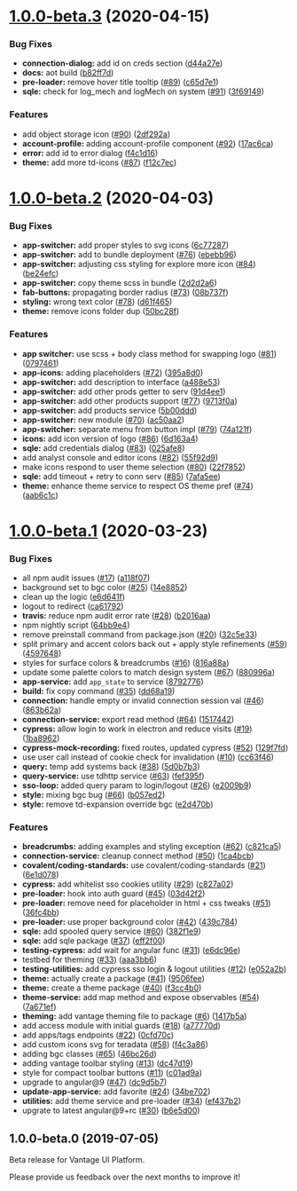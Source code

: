 <a name="1.0.0-beta.3"></a>

# [1.0.0-beta.3](https://github.com/Teradata/vantage-ui-platform/compare/v1.0.0-beta.2...v1.0.0-beta.3) (2020-04-15)

### Bug Fixes

- **connection-dialog:** add id on creds section ([d44a27e](https://github.com/Teradata/vantage-ui-platform/commit/d44a27e))
- **docs:** aot build ([b82ff7d](https://github.com/Teradata/vantage-ui-platform/commit/b82ff7d))
- **pre-loader:** remove hover title tooltip ([#89](https://github.com/Teradata/vantage-ui-platform/issues/89)) ([c65d7e1](https://github.com/Teradata/vantage-ui-platform/commit/c65d7e1))
- **sqle:** check for log_mech and logMech on system ([#91](https://github.com/Teradata/vantage-ui-platform/issues/91)) ([3f69149](https://github.com/Teradata/vantage-ui-platform/commit/3f69149))

### Features

- add object storage icon ([#90](https://github.com/Teradata/vantage-ui-platform/issues/90)) ([2df292a](https://github.com/Teradata/vantage-ui-platform/commit/2df292a))
- **account-profile:** adding account-profile component ([#92](https://github.com/Teradata/vantage-ui-platform/issues/92)) ([17ac6ca](https://github.com/Teradata/vantage-ui-platform/commit/17ac6ca))
- **error:** add id to error dialog ([f4c1d16](https://github.com/Teradata/vantage-ui-platform/commit/f4c1d16))
- **theme:** add more td-icons ([#87](https://github.com/Teradata/vantage-ui-platform/issues/87)) ([f12c7ec](https://github.com/Teradata/vantage-ui-platform/commit/f12c7ec))

<a name="1.0.0-beta.2"></a>

# [1.0.0-beta.2](https://github.com/Teradata/vantage-ui-platform/compare/v1.0.0-beta.1...v1.0.0-beta.2) (2020-04-03)

### Bug Fixes

- **app-switcher:** add proper styles to svg icons ([6c77287](https://github.com/Teradata/vantage-ui-platform/commit/6c77287))
- **app-switcher:** add to bundle deployment ([#76](https://github.com/Teradata/vantage-ui-platform/issues/76)) ([ebebb96](https://github.com/Teradata/vantage-ui-platform/commit/ebebb96))
- **app-switcher:** adjusting css styling for explore more icon ([#84](https://github.com/Teradata/vantage-ui-platform/issues/84)) ([be24efc](https://github.com/Teradata/vantage-ui-platform/commit/be24efc))
- **app-switcher:** copy theme scss in bundle ([2d2d2a6](https://github.com/Teradata/vantage-ui-platform/commit/2d2d2a6))
- **fab-buttons:** propagating border radius ([#73](https://github.com/Teradata/vantage-ui-platform/issues/73)) ([08b737f](https://github.com/Teradata/vantage-ui-platform/commit/08b737f))
- **styling:** wrong text color ([#78](https://github.com/Teradata/vantage-ui-platform/issues/78)) ([d61f465](https://github.com/Teradata/vantage-ui-platform/commit/d61f465))
- **theme:** remove icons folder dup ([50bc28f](https://github.com/Teradata/vantage-ui-platform/commit/50bc28f))

### Features

- **app switcher:** use scss + body class method for swapping logo ([#81](https://github.com/Teradata/vantage-ui-platform/issues/81)) ([0797461](https://github.com/Teradata/vantage-ui-platform/commit/0797461))
- **app-icons:** adding placeholders ([#72](https://github.com/Teradata/vantage-ui-platform/issues/72)) ([395a8d0](https://github.com/Teradata/vantage-ui-platform/commit/395a8d0))
- **app-switcher:** add description to interface ([a488e53](https://github.com/Teradata/vantage-ui-platform/commit/a488e53))
- **app-switcher:** add other prods getter to serv ([91d4ee1](https://github.com/Teradata/vantage-ui-platform/commit/91d4ee1))
- **app-switcher:** add other products support ([#77](https://github.com/Teradata/vantage-ui-platform/issues/77)) ([9713f0a](https://github.com/Teradata/vantage-ui-platform/commit/9713f0a))
- **app-switcher:** add products service ([5b00ddd](https://github.com/Teradata/vantage-ui-platform/commit/5b00ddd))
- **app-switcher:** new module ([#70](https://github.com/Teradata/vantage-ui-platform/issues/70)) ([ac50aa2](https://github.com/Teradata/vantage-ui-platform/commit/ac50aa2))
- **app-switcher:** separate menu from button impl ([#79](https://github.com/Teradata/vantage-ui-platform/issues/79)) ([74a121f](https://github.com/Teradata/vantage-ui-platform/commit/74a121f))
- **icons:** add icon version of logo ([#86](https://github.com/Teradata/vantage-ui-platform/issues/86)) ([6d163a4](https://github.com/Teradata/vantage-ui-platform/commit/6d163a4))
- **sqle:** add credentials dialog ([#83](https://github.com/Teradata/vantage-ui-platform/issues/83)) ([025afe8](https://github.com/Teradata/vantage-ui-platform/commit/025afe8))
- add analyst console and editor icons ([#82](https://github.com/Teradata/vantage-ui-platform/issues/82)) ([55f92d9](https://github.com/Teradata/vantage-ui-platform/commit/55f92d9))
- make icons respond to user theme selection ([#80](https://github.com/Teradata/vantage-ui-platform/issues/80)) ([22f7852](https://github.com/Teradata/vantage-ui-platform/commit/22f7852))
- **sqle:** add timeout + retry to conn serv ([#85](https://github.com/Teradata/vantage-ui-platform/issues/85)) ([7afa5ee](https://github.com/Teradata/vantage-ui-platform/commit/7afa5ee))
- **theme:** enhance theme service to respect OS theme pref ([#74](https://github.com/Teradata/vantage-ui-platform/issues/74)) ([aab6c1c](https://github.com/Teradata/vantage-ui-platform/commit/aab6c1c))

<a name="1.0.0-beta.1"></a>

# [1.0.0-beta.1](https://github.com/Teradata/vantage-ui-platform/compare/v1.0.0-beta.0...v1.0.0-beta.1) (2020-03-23)

### Bug Fixes

- all npm audit issues ([#17](https://github.com/Teradata/vantage-ui-platform/issues/17)) ([a118f07](https://github.com/Teradata/vantage-ui-platform/commit/a118f07))
- background set to bgc color ([#25](https://github.com/Teradata/vantage-ui-platform/issues/25)) ([14e8852](https://github.com/Teradata/vantage-ui-platform/commit/14e8852))
- clean up the logic ([e6d641f](https://github.com/Teradata/vantage-ui-platform/commit/e6d641f))
- logout to redirect ([ca61792](https://github.com/Teradata/vantage-ui-platform/commit/ca61792))
- **travis:** reduce npm audit error rate ([#28](https://github.com/Teradata/vantage-ui-platform/issues/28)) ([b2016aa](https://github.com/Teradata/vantage-ui-platform/commit/b2016aa))
- npm nightly script ([64bb9e4](https://github.com/Teradata/vantage-ui-platform/commit/64bb9e4))
- remove preinstall command from package.json ([#20](https://github.com/Teradata/vantage-ui-platform/issues/20)) ([32c5e33](https://github.com/Teradata/vantage-ui-platform/commit/32c5e33))
- split primary and accent colors back out + apply style refinements ([#59](https://github.com/Teradata/vantage-ui-platform/issues/59)) ([4597648](https://github.com/Teradata/vantage-ui-platform/commit/4597648))
- styles for surface colors & breadcrumbs ([#16](https://github.com/Teradata/vantage-ui-platform/issues/16)) ([816a88a](https://github.com/Teradata/vantage-ui-platform/commit/816a88a))
- update some palette colors to match design system ([#67](https://github.com/Teradata/vantage-ui-platform/issues/67)) ([880996a](https://github.com/Teradata/vantage-ui-platform/commit/880996a))
- **app-service:** add `app_state` to service ([8792776](https://github.com/Teradata/vantage-ui-platform/commit/8792776))
- **build:** fix copy command ([#35](https://github.com/Teradata/vantage-ui-platform/issues/35)) ([dd68a19](https://github.com/Teradata/vantage-ui-platform/commit/dd68a19))
- **connection:** handle empty or invalid connection session val ([#46](https://github.com/Teradata/vantage-ui-platform/issues/46)) ([863b62a](https://github.com/Teradata/vantage-ui-platform/commit/863b62a))
- **connection-service:** export read method ([#64](https://github.com/Teradata/vantage-ui-platform/issues/64)) ([1517442](https://github.com/Teradata/vantage-ui-platform/commit/1517442))
- **cypress:** allow login to work in electron and reduce visits ([#19](https://github.com/Teradata/vantage-ui-platform/issues/19)) ([1ba8962](https://github.com/Teradata/vantage-ui-platform/commit/1ba8962))
- **cypress-mock-recording:** fixed routes, updated cypress ([#52](https://github.com/Teradata/vantage-ui-platform/issues/52)) ([129f7fd](https://github.com/Teradata/vantage-ui-platform/commit/129f7fd))
- use user call instead of cookie check for invalidation ([#10](https://github.com/Teradata/vantage-ui-platform/issues/10)) ([cc63f46](https://github.com/Teradata/vantage-ui-platform/commit/cc63f46))
- **query:** temp add systems back ([#38](https://github.com/Teradata/vantage-ui-platform/issues/38)) ([5d0b7b3](https://github.com/Teradata/vantage-ui-platform/commit/5d0b7b3))
- **query-service:** use tdhttp service ([#63](https://github.com/Teradata/vantage-ui-platform/issues/63)) ([fef395f](https://github.com/Teradata/vantage-ui-platform/commit/fef395f))
- **sso-loop:** added query param to login/logout ([#26](https://github.com/Teradata/vantage-ui-platform/issues/26)) ([e2009b9](https://github.com/Teradata/vantage-ui-platform/commit/e2009b9))
- **style:** mixing bgc bug ([#66](https://github.com/Teradata/vantage-ui-platform/issues/66)) ([b057ed2](https://github.com/Teradata/vantage-ui-platform/commit/b057ed2))
- **style:** remove td-expansion override bgc ([e2d470b](https://github.com/Teradata/vantage-ui-platform/commit/e2d470b))

### Features

- **breadcrumbs:** adding examples and styling exception ([#62](https://github.com/Teradata/vantage-ui-platform/issues/62)) ([c821ca5](https://github.com/Teradata/vantage-ui-platform/commit/c821ca5))
- **connection-service:** cleanup connect method ([#50](https://github.com/Teradata/vantage-ui-platform/issues/50)) ([1ca4bcb](https://github.com/Teradata/vantage-ui-platform/commit/1ca4bcb))
- **covalent/coding-standards:** use covalent/coding-standards ([#21](https://github.com/Teradata/vantage-ui-platform/issues/21)) ([6e1d078](https://github.com/Teradata/vantage-ui-platform/commit/6e1d078))
- **cypress:** add whitelist sso cookies utility ([#29](https://github.com/Teradata/vantage-ui-platform/issues/29)) ([c827a02](https://github.com/Teradata/vantage-ui-platform/commit/c827a02))
- **pre-loader:** hook into auth guard ([#45](https://github.com/Teradata/vantage-ui-platform/issues/45)) ([03d42f2](https://github.com/Teradata/vantage-ui-platform/commit/03d42f2))
- **pre-loader:** remove need for placeholder in html + css tweaks ([#51](https://github.com/Teradata/vantage-ui-platform/issues/51)) ([36fc4bb](https://github.com/Teradata/vantage-ui-platform/commit/36fc4bb))
- **pre-loader:** use proper background color ([#42](https://github.com/Teradata/vantage-ui-platform/issues/42)) ([439c784](https://github.com/Teradata/vantage-ui-platform/commit/439c784))
- **sqle:** add spooled query service ([#60](https://github.com/Teradata/vantage-ui-platform/issues/60)) ([382f1e9](https://github.com/Teradata/vantage-ui-platform/commit/382f1e9))
- **sqle:** add sqle package ([#37](https://github.com/Teradata/vantage-ui-platform/issues/37)) ([eff2f00](https://github.com/Teradata/vantage-ui-platform/commit/eff2f00))
- **testing-cypress:** add wait for angular func ([#31](https://github.com/Teradata/vantage-ui-platform/issues/31)) ([e6dc96e](https://github.com/Teradata/vantage-ui-platform/commit/e6dc96e))
- testbed for theming ([#33](https://github.com/Teradata/vantage-ui-platform/issues/33)) ([aaa3bb6](https://github.com/Teradata/vantage-ui-platform/commit/aaa3bb6))
- **testing-utilities:** add cypress sso login & logout utilities ([#12](https://github.com/Teradata/vantage-ui-platform/issues/12)) ([e052a2b](https://github.com/Teradata/vantage-ui-platform/commit/e052a2b))
- **theme:** actually create a package ([#41](https://github.com/Teradata/vantage-ui-platform/issues/41)) ([9506fee](https://github.com/Teradata/vantage-ui-platform/commit/9506fee))
- **theme:** create a theme package ([#40](https://github.com/Teradata/vantage-ui-platform/issues/40)) ([f3cc4b0](https://github.com/Teradata/vantage-ui-platform/commit/f3cc4b0))
- **theme-service:** add map method and expose observables ([#54](https://github.com/Teradata/vantage-ui-platform/issues/54)) ([7a671ef](https://github.com/Teradata/vantage-ui-platform/commit/7a671ef))
- **theming:** add vantage theming file to package ([#6](https://github.com/Teradata/vantage-ui-platform/issues/6)) ([1417b5a](https://github.com/Teradata/vantage-ui-platform/commit/1417b5a))
- add access module with initial guards ([#18](https://github.com/Teradata/vantage-ui-platform/issues/18)) ([a77770d](https://github.com/Teradata/vantage-ui-platform/commit/a77770d))
- add apps/tags endpoints ([#22](https://github.com/Teradata/vantage-ui-platform/issues/22)) ([0cfd70c](https://github.com/Teradata/vantage-ui-platform/commit/0cfd70c))
- add custom icons svg for teradata ([#58](https://github.com/Teradata/vantage-ui-platform/issues/58)) ([f4c3a86](https://github.com/Teradata/vantage-ui-platform/commit/f4c3a86))
- adding bgc classes ([#65](https://github.com/Teradata/vantage-ui-platform/issues/65)) ([46bc26d](https://github.com/Teradata/vantage-ui-platform/commit/46bc26d))
- adding vantage toolbar styling ([#13](https://github.com/Teradata/vantage-ui-platform/issues/13)) ([dc47d19](https://github.com/Teradata/vantage-ui-platform/commit/dc47d19))
- style for compact toolbar buttons ([#11](https://github.com/Teradata/vantage-ui-platform/issues/11)) ([c01ad9a](https://github.com/Teradata/vantage-ui-platform/commit/c01ad9a))
- upgrade to angular@9 ([#47](https://github.com/Teradata/vantage-ui-platform/issues/47)) ([dc9d5b7](https://github.com/Teradata/vantage-ui-platform/commit/dc9d5b7))
- **update-app-service:** add favorite ([#24](https://github.com/Teradata/vantage-ui-platform/issues/24)) ([34be702](https://github.com/Teradata/vantage-ui-platform/commit/34be702))
- **utilities:** add theme service and pre-loader ([#34](https://github.com/Teradata/vantage-ui-platform/issues/34)) ([ef437b2](https://github.com/Teradata/vantage-ui-platform/commit/ef437b2))
- upgrate to latest angular@9+rc ([#30](https://github.com/Teradata/vantage-ui-platform/issues/30)) ([b6e5d00](https://github.com/Teradata/vantage-ui-platform/commit/b6e5d00))

<a name="1.0.0-beta.0"></a>

## 1.0.0-beta.0 (2019-07-05)

Beta release for Vantage UI Platform.

Please provide us feedback over the next months to improve it!
